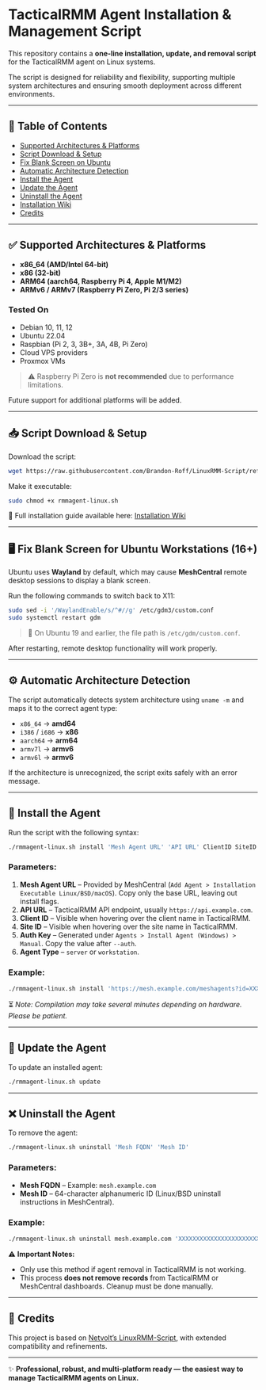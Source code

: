 # TacticalRMM Agent Installation & Management Script

This repository contains a **one-line installation, update, and removal script** for the TacticalRMM agent on Linux systems.

The script is designed for reliability and flexibility, supporting multiple system architectures and ensuring smooth deployment across different environments.

---

## 📌 Table of Contents

* [Supported Architectures & Platforms](#supported-architectures--platforms)
* [Script Download & Setup](#script-download--setup)
* [Fix Blank Screen on Ubuntu](#fix-blank-screen-for-ubuntu-workstations-16)
* [Automatic Architecture Detection](#automatic-architecture-detection)
* [Install the Agent](#install-the-agent)
* [Update the Agent](#update-the-agent)
* [Uninstall the Agent](#uninstall-the-agent)
* [Installation Wiki](https://github.com/Brandon-Roff/LinuxRMM-Script/wiki)
* [Credits](#credits)

---

## ✅ Supported Architectures & Platforms

* **x86\_64 (AMD/Intel 64-bit)**
* **x86 (32-bit)**
* **ARM64 (aarch64, Raspberry Pi 4, Apple M1/M2)**
* **ARMv6 / ARMv7 (Raspberry Pi Zero, Pi 2/3 series)**

### Tested On

* Debian 10, 11, 12
* Ubuntu 22.04
* Raspbian (Pi 2, 3, 3B+, 3A, 4B, Pi Zero)
* Cloud VPS providers
* Proxmox VMs

> ⚠️ Raspberry Pi Zero is **not recommended** due to performance limitations.

Future support for additional platforms will be added.

---

## 📥 Script Download & Setup

Download the script:

```bash
wget https://raw.githubusercontent.com/Brandon-Roff/LinuxRMM-Script/refs/heads/main/rmmagent-linux.sh
```

Make it executable:

```bash
sudo chmod +x rmmagent-linux.sh
```

📖 Full installation guide available here: [Installation Wiki](https://github.com/Brandon-Roff/LinuxRMM-Script/wiki)

---

## 🖥️ Fix Blank Screen for Ubuntu Workstations (16+)

Ubuntu uses **Wayland** by default, which may cause **MeshCentral** remote desktop sessions to display a blank screen.

Run the following commands to switch back to X11:

```bash
sudo sed -i '/WaylandEnable/s/^#//g' /etc/gdm3/custom.conf
sudo systemctl restart gdm
```

> 🔹 On Ubuntu 19 and earlier, the file path is `/etc/gdm/custom.conf`.

After restarting, remote desktop functionality will work properly.

---

## ⚙️ Automatic Architecture Detection

The script automatically detects system architecture using `uname -m` and maps it to the correct agent type:

* `x86_64` → **amd64**
* `i386` / `i686` → **x86**
* `aarch64` → **arm64**
* `armv7l` → **armv6**
* `armv6l` → **armv6**

If the architecture is unrecognized, the script exits safely with an error message.

---

## 🚀 Install the Agent

Run the script with the following syntax:

```bash
./rmmagent-linux.sh install 'Mesh Agent URL' 'API URL' ClientID SiteID 'Auth Key' 'Agent Type'
```

### Parameters:

1. **Mesh Agent URL** – Provided by MeshCentral (`Add Agent > Installation Executable Linux/BSD/macOS`). Copy only the base URL, leaving out install flags.
2. **API URL** – TacticalRMM API endpoint, usually `https://api.example.com`.
3. **Client ID** – Visible when hovering over the client name in TacticalRMM.
4. **Site ID** – Visible when hovering over the site name in TacticalRMM.
5. **Auth Key** – Generated under `Agents > Install Agent (Windows) > Manual`. Copy the value after `--auth`.
6. **Agent Type** – `server` or `workstation`.

### Example:

```bash
./rmmagent-linux.sh install 'https://mesh.example.com/meshagents?id=XXXXX' 'https://api.example.com' 3 1 'XXXXX' server
```

⏳ *Note: Compilation may take several minutes depending on hardware. Please be patient.*

---

## 🔄 Update the Agent

To update an installed agent:

```bash
./rmmagent-linux.sh update
```

---

## ❌ Uninstall the Agent

To remove the agent:

```bash
./rmmagent-linux.sh uninstall 'Mesh FQDN' 'Mesh ID'
```

### Parameters:

* **Mesh FQDN** – Example: `mesh.example.com`
* **Mesh ID** – 64-character alphanumeric ID (Linux/BSD uninstall instructions in MeshCentral).

### Example:

```bash
./rmmagent-linux.sh uninstall mesh.example.com 'XXXXXXXXXXXXXXXXXXXXXXXXXXXXXXXXXXXXXXXXXXXXXXXXXXXXXXXXXXXXXXXX'
```

⚠️ **Important Notes:**

* Only use this method if agent removal in TacticalRMM is not working.
* This process **does not remove records** from TacticalRMM or MeshCentral dashboards. Cleanup must be done manually.

---

## 📌 Credits

This project is based on [Netvolt’s LinuxRMM-Script](https://github.com/netvolt/LinuxRMM-Script), with extended compatibility and refinements.

---

✨ **Professional, robust, and multi-platform ready — the easiest way to manage TacticalRMM agents on Linux.**
